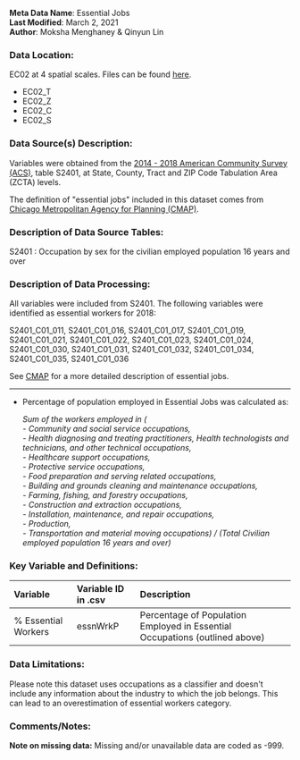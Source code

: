 **Meta Data Name**: Essential Jobs  
**Last Modified**: March 2, 2021  
**Author**: Moksha Menghaney & Qinyun Lin  

### Data Location: 
EC02 at 4 spatial scales. Files can be found [here](/data_final).
* EC02_T  
* EC02_Z  
* EC02_C  
* EC02_S  

### Data Source(s) Description:  
Variables were obtained from the [2014 - 2018 American Community Survey (ACS)](https://data.census.gov), table S2401, at State, County, Tract and ZIP Code Tabulation Area (ZCTA) levels.  

The definition of "essential jobs" included in this dataset comes from [Chicago Metropolitan Agency for Planning (CMAP)](https://github.com/CMAP-REPOS/essentialworkers). 

### Description of Data Source Tables:
S2401 : Occupation by sex for the civilian employed population 16 years and over

### Description of Data Processing: 
All variables were included from S2401. The following variables were identified as essential workers for 2018:  

S2401_C01_011, S2401_C01_016, S2401_C01_017, S2401_C01_019, S2401_C01_021, S2401_C01_022, S2401_C01_023, S2401_C01_024, S2401_C01_030, S2401_C01_031, S2401_C01_032, S2401_C01_034, S2401_C01_035, S2401_C01_036

See [CMAP](https://github.com/CMAP-REPOS/essentialworkers) for a more detailed description of essential jobs. 

----------

* Percentage of population employed in Essential Jobs was calculated as:  

	*Sum of the workers employed in (<br> 
                 - Community and social service occupations, <br>
                 - Health diagnosing and treating practitioners, Health technologists and technicians, and other technical occupations,<br>
                 - Healthcare support occupations,<br>
                 - Protective service occupations,<br>
                 - Food preparation and serving related occupations,<br>
                 - Building and grounds cleaning and maintenance occupations,<br>
                 - Farming, fishing, and forestry occupations,<br>
                 - Construction and extraction occupations,<br>
                 - Installation, maintenance, and repair occupations,<br>
                 - Production, <br>
                 - Transportation and material moving occupations) / (Total Civilian employed population 16 years and over)*

        
### Key Variable and Definitions:
| Variable | Variable ID in .csv | Description |
|:---------|:--------------------|:------------|
| % Essential Workers  | essnWrkP | Percentage of Population Employed in Essential Occupations (outlined above) |

### Data Limitations:
Please note this dataset uses occupations as a classifier and doesn't include any information about the industry to which the job belongs. This can lead to an overestimation of essential workers category. 

### Comments/Notes:
**Note on missing data:** Missing and/or unavailable data are coded as -999. 
